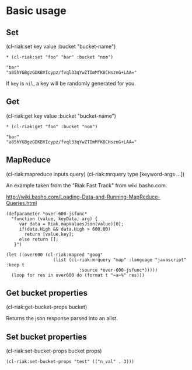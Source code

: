 # Basic usage

## Set
(cl-riak:set key value :bucket "bucket-name")

    * (cl-riak:set "foo" "bar" :bucket "nom") 

    "bar"
    "a85hYGBgzGDKBVIcypz/fvql33qYwZTImMfK8CHsznG+LAA="

If `key` is `nil`, a key will be randomly generated for you.

## Get
(cl-riak:get key value :bucket "bucket-name")

    * (cl-riak:get "foo" :bucket "nom")

    "bar"
    "a85hYGBgzGDKBVIcypz/fvql33qYwZTImMfK8CHsznG+LAA="

## MapReduce

(cl-riak:mapreduce inputs query)
(cl-riak:mrquery type [keyword-args ...])

An example taken from the "Riak Fast Track" from wiki.basho.com.

http://wiki.basho.com/Loading-Data-and-Running-MapReduce-Queries.html

    (defparameter *over-600-jsfunc*
      "function (value, keyData, arg) {
         var data = Riak.mapValuesJson(value)[0];
         if(data.High && data.High > 600.00)
           return [value.key];
         else return [];
       }")

    (let ((over600 (cl-riak:mapred "goog" 
                      (list (cl-riak:mrquery "map" :language "javascript" :keep t
                                :source *over-600-jsfunc*)))))
      (loop for res in over600 do (format t "~a~%" res)))

## Get bucket properties

(cl-riak:get-bucket-props bucket)

Returns the json response parsed into an alist.

## Set bucket properties

(cl-riak:set-bucket-props bucket props)

    (cl-riak:set-bucket-props "test" (("n_val" . 3)))
